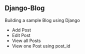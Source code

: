 ## Django-Blog

Building a sample Blog using Django
- Add Post
- Edit Post
- View all Posts
- View one Post using post_id
 

